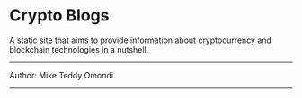 # Crypto Blogs

A static site that aims to provide information about cryptocurrency and blockchain technologies in a nutshell.

---

Author: Mike Teddy Omondi

---
